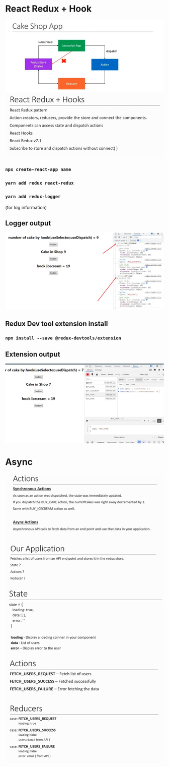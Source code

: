 # React Redux + Hook

<img src="./src/image/Screenshot_25.jpg" />
<img src="./src/image/Screenshot_27.jpg" />

### `npx create-react-app name`
### `yarn add redux react-redux`
### `yarn add redux-logger`
(for log information)

## Logger output
<img src="./src/image/Screenshot_29.jpg" />

## Redux Dev tool extension install
### `npm install --save @redux-devtools/extension`

## Extension output
<img src="./src/image/Screenshot_30.jpg" />

# Async
<img src="./src/image/Screenshot_32.jpg" />
<img src="./src/image/Screenshot_33.jpg" />
<img src="./src/image/Screenshot_34.jpg" />
<img src="./src/image/Screenshot_35.jpg" />
<img src="./src/image/Screenshot_36.jpg" />